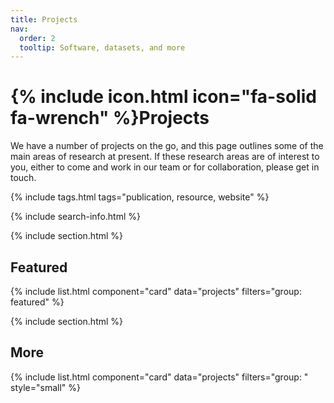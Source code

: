 ```yaml
---
title: Projects
nav:
  order: 2
  tooltip: Software, datasets, and more
---
```


# {% include icon.html icon="fa-solid fa-wrench" %}Projects

We have a number of projects on the go, and this page outlines some of the main areas of research at present. If these research areas are of interest to you, either to come and work in our team or for collaboration, please get in touch.

{% include tags.html tags="publication, resource, website" %}

{% include search-info.html %}

{% include section.html %}

## Featured

{% include list.html component="card" data="projects" filters="group: featured" %}

{% include section.html %}

## More

{% include list.html component="card" data="projects" filters="group: " style="small" %}
